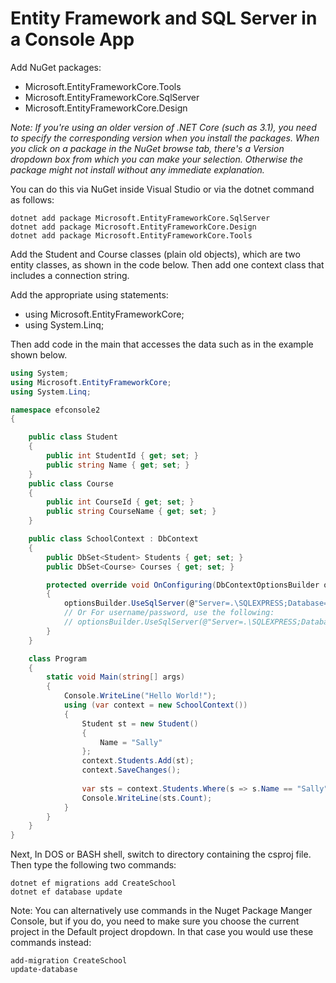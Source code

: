 # Entity Framework and SQL Server in a Console App

Add NuGet packages:

* Microsoft.EntityFrameworkCore.Tools
* Microsoft.EntityFrameworkCore.SqlServer
* Microsoft.EntityFrameworkCore.Design

*Note: If you're using an older version of .NET Core (such as 3.1), you need to specify the corresponding version when you install the packages. When you click on a package in the NuGet browse tab, there's a Version dropdown box from which you can make your selection. Otherwise the package might not install without any immediate explanation.*

You can do this via NuGet inside Visual Studio or via the dotnet command as follows:

```
dotnet add package Microsoft.EntityFrameworkCore.SqlServer
dotnet add package Microsoft.EntityFrameworkCore.Design
dotnet add package Microsoft.EntityFrameworkCore.Tools
```

Add the Student and Course classes (plain old objects), which are two entity classes, as shown in the code below. Then add one context class that includes a connection string.

Add the appropriate using statements:

* using Microsoft.EntityFrameworkCore;
* using System.Linq;


Then add code in the main that accesses the data such as in the example shown below.

```cs
using System;
using Microsoft.EntityFrameworkCore;
using System.Linq;

namespace efconsole2
{

    public class Student
    {
        public int StudentId { get; set; }
        public string Name { get; set; }
    }
    public class Course
    {
        public int CourseId { get; set; }
        public string CourseName { get; set; }
    }

    public class SchoolContext : DbContext
    {
        public DbSet<Student> Students { get; set; }
        public DbSet<Course> Courses { get; set; }

        protected override void OnConfiguring(DbContextOptionsBuilder optionsBuilder)
        {
            optionsBuilder.UseSqlServer(@"Server=.\SQLEXPRESS;Database=efconsole1;Integrated Security=SSPI;");
            // Or For username/password, use the following:
            // optionsBuilder.UseSqlServer(@"Server=.\SQLEXPRESS;Database=efconsole1;User Id=sa;Password=abc123;");
        }
    }

    class Program
    {
        static void Main(string[] args)
        {
            Console.WriteLine("Hello World!");
            using (var context = new SchoolContext())
            {
                Student st = new Student()
                {
                    Name = "Sally"
                };
                context.Students.Add(st);
                context.SaveChanges();
                
                var sts = context.Students.Where(s => s.Name == "Sally").ToList();
                Console.WriteLine(sts.Count);
            }
        }
    }
}
```

Next, In DOS or BASH shell, switch to directory containing the csproj file. Then type the following two commands:
```
dotnet ef migrations add CreateSchool
dotnet ef database update
```

Note: You can alternatively use commands in the Nuget Package Manger Console, but if you do, you need to make sure you choose the current project in the Default project dropdown. In that case you would use these commands instead:

```
add-migration CreateSchool
update-database
```

